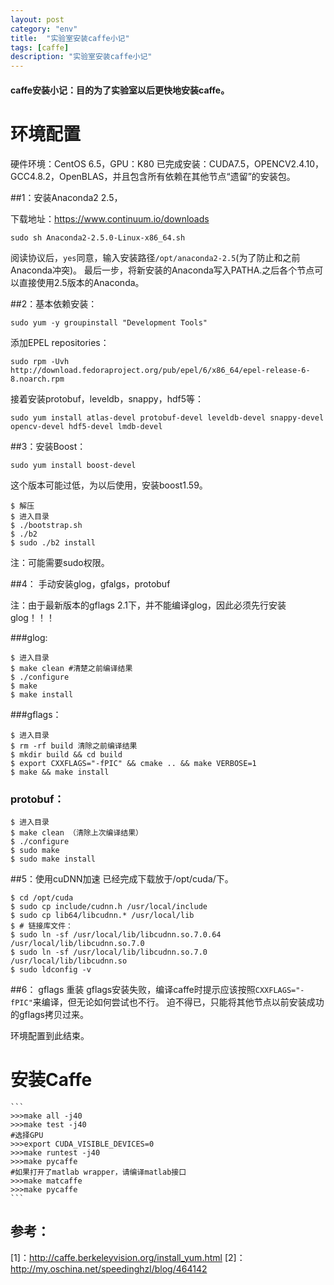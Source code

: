 ```yaml
---
layout: post
category: "env"
title:  "实验室安装caffe小记"
tags: [caffe]
description: "实验室安装caffe小记"
---
```


#### caffe安装小记：目的为了实验室以后更快地安装caffe。

# 环境配置
硬件环境：CentOS 6.5，GPU：K80
已完成安装：CUDA7.5，OPENCV2.4.10，GCC4.8.2，OpenBLAS，并且包含所有依赖在其他节点“遗留”的安装包。

##1：安装Anaconda2 2.5，

下载地址：https://www.continuum.io/downloads
```
sudo sh Anaconda2-2.5.0-Linux-x86_64.sh
```
阅读协议后，```yes```同意，输入安装路径```/opt/anaconda2-2.5```(为了防止和之前Anaconda冲突)。
最后一步，将新安装的Anaconda写入PATHA.之后各个节点可以直接使用2.5版本的Anaconda。

##2：基本依赖安装：
```
sudo yum -y groupinstall "Development Tools"
```
添加EPEL repositories：
```
sudo rpm -Uvh http://download.fedoraproject.org/pub/epel/6/x86_64/epel-release-6-8.noarch.rpm
```
接着安装protobuf，leveldb，snappy，hdf5等：
```
sudo yum install atlas-devel protobuf-devel leveldb-devel snappy-devel opencv-devel hdf5-devel lmdb-devel
```

##3：安装Boost：
```
sudo yum install boost-devel
```

这个版本可能过低，为以后使用，安装boost1.59。
```
$ 解压
$ 进入目录
$ ./bootstrap.sh
$ ./b2
$ sudo ./b2 install
```
注：可能需要sudo权限。

##4： 手动安装glog，gfalgs，protobuf

注：由于最新版本的gflags 2.1下，并不能编译glog，因此必须先行安装glog！！！

###glog:

```
$ 进入目录
$ make clean #清楚之前编译结果
$ ./configure 
$ make
$ make install
```
###gflags：

```
$ 进入目录
$ rm -rf build 清除之前编译结果
$ mkdir build && cd build
$ export CXXFLAGS="-fPIC" && cmake .. && make VERBOSE=1
$ make && make install
```

### protobuf：
```
$ 进入目录
$ make clean （清除上次编译结果）
$ ./configure
$ sudo make
$ sudo make install
```

##5：使用cuDNN加速
已经完成下载放于/opt/cuda/下。
```
$ cd /opt/cuda
$ sudo cp include/cudnn.h /usr/local/include
$ sudo cp lib64/libcudnn.* /usr/local/lib
$ # 链接库文件：
$ sudo ln -sf /usr/local/lib/libcudnn.so.7.0.64 /usr/local/lib/libcudnn.so.7.0
$ sudo ln -sf /usr/local/lib/libcudnn.so.7.0 /usr/local/lib/libcudnn.so
$ sudo ldconfig -v
```
##6： gflags 重装
gflags安装失败，编译caffe时提示应该按照```CXXFLAGS="-fPIC"```来编译，但无论如何尝试也不行。
迫不得已，只能将其他节点以前安装成功的gflags拷贝过来。

环境配置到此结束。

# 安装Caffe

	```
	>>>make all -j40
	>>>make test -j40
	#选择GPU
	>>>export CUDA_VISIBLE_DEVICES=0
	>>>make runtest -j40
	>>>make pycaffe
	#如果打开了matlab wrapper，请编译matlab接口
	>>>make matcaffe
	>>>make pycaffe
	```
















## 参考：
[1]：http://caffe.berkeleyvision.org/install_yum.html
[2]：http://my.oschina.net/speedinghzl/blog/464142
